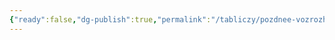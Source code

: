```yaml
---
{"ready":false,"dg-publish":true,"permalink":"/tabliczy/pozdnee-vozrozhdenie/madonna-s-rozoj/","dgPassFrontmatter":true}
---
```



